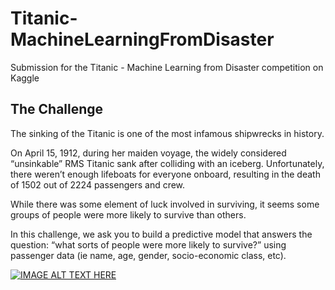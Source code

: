 # Titanic-MachineLearningFromDisaster
Submission for the Titanic - Machine Learning from Disaster competition on Kaggle

## The Challenge
The sinking of the Titanic is one of the most infamous shipwrecks in history.

On April 15, 1912, during her maiden voyage, the widely considered “unsinkable” RMS Titanic sank after colliding with an iceberg. Unfortunately, there weren’t enough lifeboats for everyone onboard, resulting in the death of 1502 out of 2224 passengers and crew.

While there was some element of luck involved in surviving, it seems some groups of people were more likely to survive than others.

In this challenge, we ask you to build a predictive model that answers the question: “what sorts of people were more likely to survive?” using passenger data (ie name, age, gender, socio-economic class, etc).

[![IMAGE ALT TEXT HERE](https://img.youtube.com/vi/8yZMXCaFshs/0.jpg)](https://www.youtube.com/watch?v=8yZMXCaFshs)
